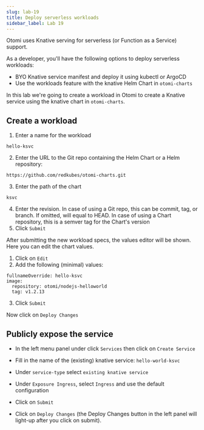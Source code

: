 ```yaml
---
slug: lab-19
title: Deploy serverless workloads
sidebar_label: Lab 19
---
```


Otomi uses Knative serving for serverless (or Function as a Service) support.

As a developer, you'll have the following options to deploy serverless workloads:

- BYO Knative service manifest and deploy it using kubectl or ArgoCD
- Use the workloads feature with the knative Helm Chart in `otomi-charts`

In this lab we're going to create a workload in Otomi to create a Knative service using the knative chart in `otomi-charts`.

## Create a workload

1. Enter a name for the workload

```
hello-ksvc
```

2. Enter the URL to the Git repo containing the Helm Chart or a Helm repository:

```
https://github.com/redkubes/otomi-charts.git
```

3. Enter the path of the chart

```
ksvc
```

4. Enter the revision. In case of using a Git repo, this can be commit, tag, or branch. If omitted, will equal to HEAD. In case of using a Chart repository, this is a semver tag for the Chart's version
5. Click `Submit`

After submitting the new workload specs, the values editor will be shown. Here you can edit the chart values.

1. Click on `Edit`
2. Add the following (minimal) values:

```
fullnameOverride: hello-ksvc
image:
  repository: otomi/nodejs-helloworld
  tag: v1.2.13
```

3. Click `Submit`

Now click on `Deploy Changes`


## Publicly expose the service

- In the left menu panel under click `Services` then click on `Create Service`

- Fill in the name of the (existing) knative service: `hello-world-ksvc`

- Under `service-type` select `existing knative service`

- Under `Exposure Ingress`, select `Ingress` and use the default configuration

- Click on `Submit`
  
- Click on `Deploy Changes` (the Deploy Changes button in the left panel will light-up after you click on submit).




